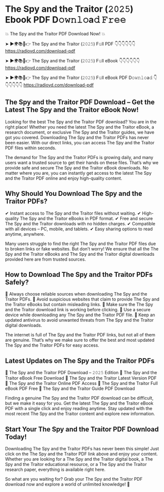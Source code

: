 # The Spy and the Traitor (𝟸𝟶𝟸𝟻) Ebook PDF D𝚘𝚠𝚗𝚕𝚘a𝚍 𝙵𝚛𝚎𝚎

💥 The Spy and the Traitor PDF Download Now! 💥

➤ ►🌍📚📱👉 The Spy and the Traitor (𝟸𝟶𝟸𝟻) F𝚞ll PDF 👇👇👇👇👇👇
https://radiovd.com/download-pdf

➤ ►🌍📚📱👉 The Spy and the Traitor (𝟸𝟶𝟸𝟻) F𝚞ll eBook 👇👇👇👇👇👇
https://radiovd.com/download-pdf

➤ ►🌍📚📱👉 The Spy and the Traitor (𝟸𝟶𝟸𝟻) F𝚞ll eBook PDF D𝚘𝚠𝚗𝚕𝚘a𝚍 👇👇👇👇👇👇
https://radiovd.com/download-pdf

## The Spy and the Traitor PDF Download – Get the Latest The Spy and the Traitor eBook Now!

Looking for the best The Spy and the Traitor PDF download? You are in the right place! Whether you need the latest The Spy and the Traitor eBook, a research document, or exclusive The Spy and the Traitor guides, we have got you covered. Downloading The Spy and the Traitor PDFs has never been easier. With our direct links, you can access The Spy and the Traitor PDF files within seconds.

The demand for The Spy and the Traitor PDFs is growing daily, and many users want a trusted source to get their hands on these files. That’s why we provide safe and secure The Spy and the Traitor eBook downloads. No matter where you are, you can instantly get access to the latest The Spy and the Traitor PDF online and enjoy high-quality content.

## Why Should You Download The Spy and the Traitor PDFs?

✔ Instant access to The Spy and the Traitor files without waiting.
✔ High-quality The Spy and the Traitor eBooks in PDF format.
✔ Free and secure The Spy and the Traitor downloads with no hidden charges.
✔ Compatible with all devices – PC, mobile, and tablets.
✔ Easy sharing options to read anytime, anywhere.

Many users struggle to find the right The Spy and the Traitor PDF files due to broken links or fake websites. But don’t worry! We ensure that all the The Spy and the Traitor eBooks and The Spy and the Traitor digital downloads provided here are from trusted sources.

## How to Download The Spy and the Traitor PDFs Safely?

📌 Always choose reliable sources when downloading The Spy and the Traitor PDFs.
📌 Avoid suspicious websites that claim to provide The Spy and the Traitor eBooks but contain misleading links.
📌 Make sure the The Spy and the Traitor download link is working before clicking.
📌 Use a secure device while downloading any The Spy and the Traitor PDF file.
📌 Keep an updated antivirus to avoid unwanted threats from The Spy and the Traitor digital downloads.

The internet is full of The Spy and the Traitor PDF links, but not all of them are genuine. That’s why we make sure to offer the best and most updated The Spy and the Traitor PDFs for easy access.

## Latest Updates on The Spy and the Traitor PDFs

🔹 The Spy and the Traitor PDF Download – 𝟸𝟶𝟸𝟻 Edition
🔹 The Spy and the Traitor eBook Free Download
🔹 The Spy and the Traitor Latest Version PDF
🔹 The Spy and the Traitor Online PDF Access
🔹 The Spy and the Traitor Full eBook PDF Free
🔹 The Spy and the Traitor Guide PDF Download

Finding a genuine The Spy and the Traitor PDF download can be difficult, but we make it easy for you. Get the latest The Spy and the Traitor eBook PDF with a single click and enjoy reading anytime. Stay updated with the most recent The Spy and the Traitor content and explore new information.

## Start Your The Spy and the Traitor PDF Download Today!

Downloading The Spy and the Traitor PDFs has never been this simple! Just click on the The Spy and the Traitor PDF link above and enjoy your content. Whether you are looking for a The Spy and the Traitor digital book, a The Spy and the Traitor educational resource, or a The Spy and the Traitor research paper, everything is available right here.

So what are you waiting for? Grab your The Spy and the Traitor PDF download now and explore a world of unlimited knowledge! 🚀